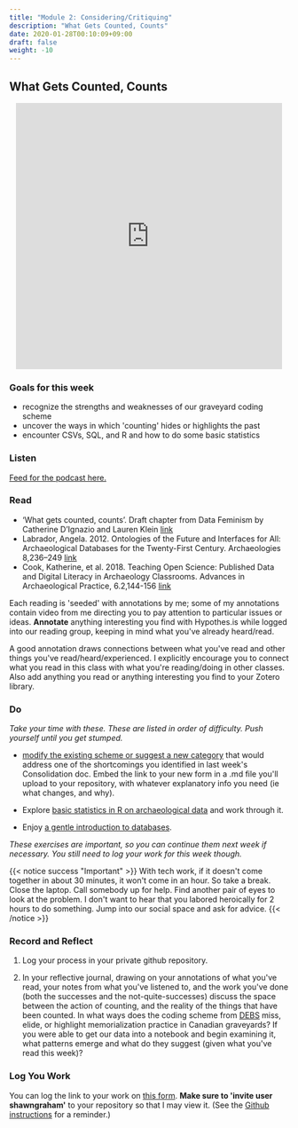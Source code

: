 ```yaml
---
title: "Module 2: Considering/Critiquing"
description: "What Gets Counted, Counts"
date: 2020-01-28T00:10:09+09:00
draft: false
weight: -10
---
```

## What Gets Counted, Counts

<p align="center"><iframe id="vp1dKyin" title="Video Player" width="480" height="480" frameborder="0" src="https://s3.amazonaws.com/embed.animoto.com/play.html?w=swf/production/vp1&e=1594149967&f=dKyinzRRGGSKAfLkkhPFKA&d=0&m=p&r=360x360+480x480+720x720&volume=100&start_res=720x720&i=m&asset_domain=s3-p.animoto.com&animoto_domain=animoto.com&options=" allowfullscreen></iframe></p>

### Goals for this week

- recognize the strengths and weaknesses of our graveyard coding scheme
- uncover the ways in which 'counting' hides or highlights the past
- encounter CSVs, SQL, and R and how to do some basic statistics

### Listen

[Feed for the podcast here.]()

### Read

+ ‘What gets counted, counts’. Draft chapter from Data Feminism by Catherine D’Ignazio and Lauren Klein [link](https://bookbook.pubpub.org/pub/rykaknh1/release/4)
+ Labrador, Angela. 2012. Ontologies of the Future and Interfaces for All: Archaeological Databases for the Twenty-First Century. Archaeologies 8,236–249 [link](https://link.springer.com/article/10.1007/s11759-012-9203-2)
+ Cook, Katherine, et al. 2018.  Teaching Open Science: Published Data and Digital Literacy in Archaeology Classrooms. Advances in Archaeological Practice, 6.2,144-156 [link](https://www.cambridge.org/core/journals/advances-in-archaeological-practice/article/teaching-open-science-published-data-and-digital-literacy-in-archaeology-classrooms/8404682E019727CCF43416B81E4E9092/core-reader)

Each reading is 'seeded' with annotations by me; some of my annotations contain video from me directing you to pay attention to particular issues or ideas. **Annotate** anything interesting you find with Hypothes.is while logged into our reading group, keeping in mind what you've already heard/read.

A good annotation draws connections between what you've read and other things you've read/heard/experienced. I explicitly encourage you to connect what you read in this class with what you're reading/doing in other classes. Also add anything you read or anything interesting you find to your Zotero library.

### Do

_Take your time with these. These are listed in order of difficulty. Push yourself until you get stumped._

- [modify the existing scheme or suggest a new category](/week/5/kobotoolbox) that would address one of the shortcomings you identified in last week's Consolidation doc. Embed the link to your new form in a .md file you'll upload to your repository, with whatever explanatory info you need (ie what changes, and why).

- Explore [basic statistics in R on archaeological data](week/5/basic-r-stats) and work through it.

- Enjoy [a gentle introduction to databases](/week/5/databases).

_These exercises are important, so you can continue them next week if necessary. You still need to log your work for this week though._

{{< notice success "Important" >}} With tech work, if it doesn't come together in about 30 minutes, it won't come in an hour. So take a break. Close the laptop. Call somebody up for help. Find another pair of eyes to look at the problem. I don't want to hear that you labored heroically for 2 hours to do something. Jump into our social space and ask for advice.
{{< /notice >}}

### Record and Reflect

1. Log your process in your private github repository.

2. In your reflective journal, drawing on your annotations of what you've read, your notes from what you've listened to, and the work you've done (both the successes and the not-quite-successes) discuss the space between the action of counting, and the reality of the things that have been counted. In what ways does the coding scheme from [DEBS](https://debs.ac.uk) miss, elide, or highlight memorialization practice in Canadian graveyards? If you were able to get our data into a notebook and begin examining it, what patterns emerge and what do they suggest (given what you've read this week)?

### Log You Work

You can log the link to your work on [this form](#). **Make sure to 'invite user shawngraham'** to your repository so that I may view it. (See the [Github instructions](/week/1/github) for a reminder.)
